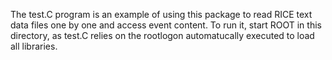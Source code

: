 
The test.C program is an example of using this package to read RICE text
data files one by one and access event content. To run it, start ROOT
in this directory, as test.C relies on the rootlogon automatucally
executed to load all libraries.

